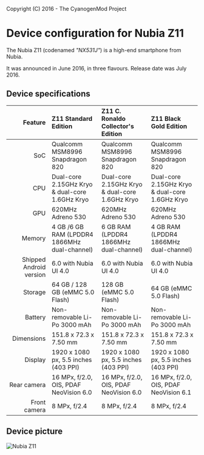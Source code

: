 Copyright (C) 2016 - The CyanogenMod Project

Device configuration for Nubia Z11
==============

The Nubia Z11 (codenamed _"NX531J"_) is a high-end smartphone from Nubia.

It was announced in June 2016, in three flavours. Release date was July 2016.

## Device specifications

| Feature      | Z11 Standard Edition                            | Z11 C. Ronaldo Collector's Edition              | Z11 Black Gold Edition                          |
| -----------: | :---------------------------------------------- | :---------------------------------------------- | :---------------------------------------------- |
| SoC          | Qualcomm MSM8996 Snapdragon 820                 | Qualcomm MSM8996 Snapdragon 820                 | Qualcomm MSM8996 Snapdragon 820                 |
| CPU          | Dual-core 2.15GHz Kryo & dual-core 1.6GHz Kryo  | Dual-core 2.15GHz Kryo & dual-core 1.6GHz Kryo  | Dual-core 2.15GHz Kryo & dual-core 1.6GHz Kryo  |
| GPU          | 620MHz Adreno 530                               | 620MHz Adreno 530                               | 620MHz Adreno 530                               |
| Memory       | 4 GB /6 GB RAM (LPDDR4 1866MHz dual-channel)    | 6 GB RAM (LPDDR4 1866MHz dual-channel)          | 4 GB RAM (LPDDR4 1866MHz dual-channel)          |
| Shipped Android version | 6.0 with Nubia UI 4.0                | 6.0 with Nubia UI 4.0                           | 6.0 with Nubia UI 4.0                           |
| Storage      | 64 GB / 128 GB (eMMC 5.0 Flash)                 | 128 GB (eMMC 5.0 Flash)                         | 64 GB (eMMC 5.0 Flash)                          |
| Battery      | Non-removable Li-Po 3000 mAh                    | Non-removable Li-Po 3000 mAh                    | Non-removable Li-Po 3000 mAh                    |
| Dimensions   | 151.8 x 72.3 x 7.50 mm                          | 151.8 x 72.3 x 7.50 mm                          | 151.8 x 72.3 x 7.50 mm                          |
| Display      | 1920 x 1080 px, 5.5 inches (403 PPI)            | 1920 x 1080 px, 5.5 inches (403 PPI)            | 1920 x 1080 px, 5.5 inches (403 PPI)            |
| Rear camera  | 16 MPx, f/2.0, OIS, PDAF NeoVision 6.0          | 16 MPx, f/2.0, OIS, PDAF NeoVision 6.0          | 16 MPx, f/2.0, OIS, PDAF NeoVision 6.1          |
| Front camera | 8 MPx, f/2.4                                    | 8 MPx, f/2.4                                    | 8 MPx, f/2.4                                    |

## Device picture

![Nubia Z11](http://static.nubia.cn/product/z11/images/gallery/7.jpg "Nubia Z11 Standard Edition")
